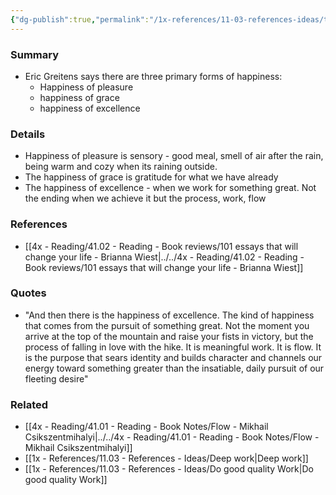 ```yaml
---
{"dg-publish":true,"permalink":"/1x-references/11-03-references-ideas/the-happiness-of-pleasure-grace-and-excellence/"}
---
```



### Summary
- Eric Greitens says there are three primary forms of happiness:
	- Happiness of pleasure
	- happiness of grace
	- happiness of excellence

### Details
- Happiness of pleasure is sensory - good meal, smell of air after the rain, being warm and cozy when its raining outside.
- The happiness of grace is gratitude for what we have already
- The happiness of excellence - when we work for something great. Not the ending when we achieve it but the process, work, flow

### References
- [[4x - Reading/41.02 - Reading - Book reviews/101 essays that will change your life - Brianna Wiest\|../../4x - Reading/41.02 - Reading - Book reviews/101 essays that will change your life - Brianna Wiest]]

### Quotes
- "And then there is the happiness of excellence. The kind of happiness that comes from the pursuit of something great. Not the moment you arrive at the top of the mountain and raise your fists in victory, but the process of falling in love with the hike. It is meaningful work. It is flow. It is the purpose that sears identity and builds character and channels our energy toward something greater than the insatiable, daily pursuit of our fleeting desire"

### Related
- [[4x - Reading/41.01 - Reading - Book Notes/Flow - Mikhail Csikszentmihalyi\|../../4x - Reading/41.01 - Reading - Book Notes/Flow - Mikhail Csikszentmihalyi]]
- [[1x - References/11.03 - References - Ideas/Deep work\|Deep work]]
- [[1x - References/11.03 - References - Ideas/Do good quality Work\|Do good quality Work]]